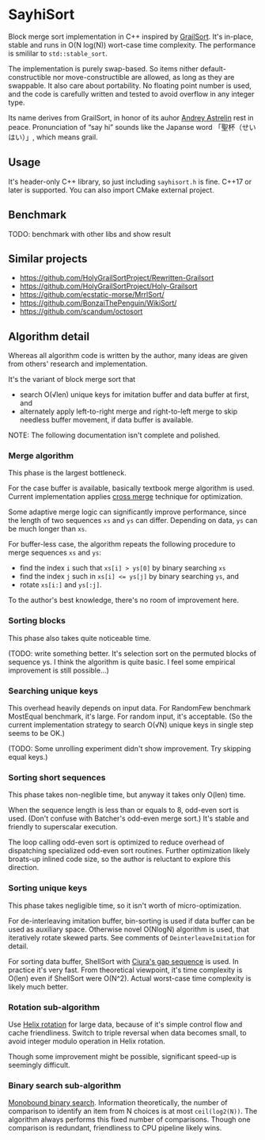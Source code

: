 # SayhiSort

Block merge sort implementation in C++ inspired by [GrailSort](https://github.com/Mrrl/GrailSort). It's in-place, stable and runs in O(N log(N)) wort-case time complexity. The performance is smililar to `std::stable_sort`.

The implementation is purely swap-based. So items nither default-constructible nor move-constructible are allowed, as long as they are swappable. It also care about portability. No floating point number is used, and the code is carefully written and tested to avoid overflow in any integer type.

Its name derives from GrailSort, in honor of its auhor [Andrey Astrelin](https://superliminal.com/andrey/biography.html) rest in peace. Pronunciation of “say hi” sounds like the Japanse word 「聖杯（せいはい）」, which means grail.

## Usage

It's header-only C++ library, so just including `sayhisort.h` is fine. C++17 or later is supported. You can also import CMake external project.

## Benchmark

TODO: benchmark with other libs and show result

## Similar projects

* https://github.com/HolyGrailSortProject/Rewritten-Grailsort
* https://github.com/HolyGrailSortProject/Holy-Grailsort
* https://github.com/ecstatic-morse/MrrlSort/
* https://github.com/BonzaiThePenguin/WikiSort/
* https://github.com/scandum/octosort

## Algorithm detail

Whereas all algorithm code is written by the author, many ideas are given from others' research and implementation.

It's the variant of block merge sort that

* search O(√len) unique keys for imitation buffer and data buffer at first, and
* alternately apply left-to-right merge and right-to-left merge to skip needless buffer movement, if data buffer is available.

NOTE: The following documentation isn't complete and polished.

### Merge algorithm

This phase is the largest bottleneck.

For the case buffer is available, basically textbook merge algorithm is used. Current implementation applies [cross merge](https://github.com/scandum/quadsort#cross-merge) technique for optimization.

Some adaptive merge logic can significantly improve performance, since the length of two sequences `xs` and `ys` can differ. Depending on data, `ys` can be much longer than `xs`.

For buffer-less case, the algorithm repeats the following procedure to merge sequences `xs` and `ys`:

* find the index `i` such that `xs[i] > ys[0]` by binary searching `xs`
* find the index `j` such in `xs[i] <= ys[j]` by binary searching `ys`, and
* rotate `xs[i:]` and `ys[:j]`.

To the author's best knowledge, there's no room of improvement here.

### Sorting blocks

This phase also takes quite noticeable time.

(TODO: write something better. It's selection sort on the permuted blocks of sequence ys. I think the algorithm is quite basic. I feel some empirical improvement is still possible...)

### Searching unique keys

This overhead heavily depends on input data. For RandomFew benchmark MostEqual benchmark, it's large. For random input, it's acceptable. (So the current implementation strategy to search O(√N) unique keys in single step seems to be OK.)

(TODO: Some unrolling experiment didn't show improvement. Try skipping equal keys.)

### Sorting short sequences

This phase takes non-neglible time, but anyway it takes only O(len) time.

When the sequence length is less than or equals to 8, odd-even sort is used. (Don't confuse with Batcher's odd-even merge sort.) It's stable and friendly to superscalar execution.

The loop calling odd-even sort is optimized to reduce overhead of dispatching specialized odd-even sort routines. Further optimization likely broats-up inlined code size, so the author is reluctant to explore this direction.

### Sorting unique keys

This phase takes negligible time, so it isn't worth of micro-optimization.

For de-interleaving imitation buffer, bin-sorting is used if data buffer can be used as auxiliary space. Otherwise novel O(NlogN) algorithm is used, that iteratively rotate skewed parts. See comments of `DeinterleaveImitation` for detail.

For sorting data buffer, ShellSort with [Ciura's gap sequence](https://en.wikipedia.org/wiki/Shellsort#Computational_complexity) is used. In practice it's very fast. From theoretical viewpoint, it's time complexity is O(len) even if ShellSort were O(N^2). Actual worst-case time complexity is likely much better.

### Rotation sub-algorithm

Use [Helix rotation](https://github.com/scandum/rotate#helix-rotation) for large data, because of it's simple control flow and cache friendliness. Switch to triple reversal when data becomes small, to avoid integer modulo operation in Helix rotation.

Though some improvement might be possible, significant speed-up is seemingly difficult.

### Binary search sub-algorithm

[Monobound binary search](https://github.com/scandum/binary_search). Information theoretically, the number of comparison to identify an item from N choices is at most `ceil(log2(N))`. The algorithm always performs this fixed number of comparisons. Though one comparison is redundant, friendliness to CPU pipeline likely wins.
